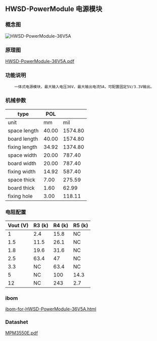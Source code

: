 ## HWSD-PowerModule 电源模块

### 概念图

![HWSD-PowerModule-36V5A](HWSD-PowerModule-36V5A.PNG)

### 原理图

 [HWSD-PowerModule-36V5A.pdf](HWSD-PowerModule-36V5A.pdf) 

### 功能说明

		一体式电源模块，最大输入电压36V，最大输出电流5A，可配置固定5V/3.3V输出。

### 机械参数

| type          | POL   |         |
| ------------- | ----- | ------- |
| unit          | mm    | mil     |
| space length  | 40.00 | 1574.80 |
| board length  | 40.00 | 1574.80 |
| fixing length | 34.92 | 1374.80 |
| space width   | 20.00 | 787.40  |
| board width   | 20.00 | 787.40  |
| fixing width  | 14.92 | 587.40  |
| space thick   | 7.00  | 275.59  |
| board thick   | 1.60  | 62.99   |
| fixing hole   | 3.00  | 118.11  |

### 电阻配置

| Vout (V) | R3 (k) | R4 (k) | R5 (k) |
| -------- | ------ | ------ | ------ |
| 1        | 2.4    | 15.8   | NC     |
| 1.5      | 11.5   | 26.1   | NC     |
| 1.8      | 19.6   | 31.6   | NC     |
| 2.5      | 63.4   | 47     | NC     |
| 3.3      | NC     | 63.4   | NC     |
| 5        | NC     | 100    | 14.3   |
| 12       | NC     | 243    | 2.7    |

### ibom

 [ibom-for-HWSD-PowerModule-36V5A.html](ibom-for-HWSD-PowerModule-36V5A.html) 

### Datashet

 [MPM3550E.pdf](MPM3550E.pdf) 
